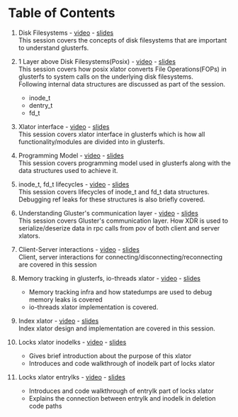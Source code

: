 # Table of Contents
1. Disk Filesystems - [video](https://youtu.be/kD3A_vpVfNk) - [slides](https://www.slideshare.net/PranithKarampuri/glusterfs-session-1-disk-filesystems)  
This session covers the concepts of disk filesystems that are important to understand glusterfs.  

2. 1 Layer above Disk Filesystems(Posix) - [video](https://youtu.be/eNoargRqOHQ) - [slides](https://www.slideshare.net/PranithKarampuri/glusterfs-session-2-1-layer-above-disk-filesystems)  
This session covers how posix xlator converts File Operations(FOPs) in glusterfs to system calls on the underlying disk filesystems.  
Following internal data structures are discussed as part of the session.
    - inode_t
    - dentry_t
    - fd_t  
3. Xlator interface - [video](https://youtu.be/EnYAzpR336I) - [slides](https://www.slideshare.net/PranithKarampuri/gluster-dev-session-3-xlator-interface)  
This session covers xlator interface in glusterfs which is how all functionality/modules are divided into in glusterfs.  
4. Programming Model - [video](https://youtu.be/tmSpZT2nAVo) - [slides](https://www.slideshare.net/PranithKarampuri/glusterfs-session-4-call-frame-and-programming-model-247038588)  
This session covers programming model used in glusterfs along with the data structures used to achieve it.  
5. inode_t, fd_t lifecycles - [video](https://youtu.be/Sl7ZHYpDe14) - [slides](https://www.slideshare.net/PranithKarampuri/glusterfs-session-5-inode-t-fdt-lifecycles)  
This session covers lifecycles of inode_t and fd_t data structures. Debugging ref leaks for these structures is also briefly covered.  
6. Understanding Gluster's communication layer - [video](https://youtu.be/MkQSWvvNj-c) - [slides](https://www.slideshare.net/PranithKarampuri/gluster-dev-session-6-understanding-glusters-network-communication-layer)  
This session covers Gluster's communication layer. How XDR is used to serialize/deserize data in rpc calls from pov of both client and server xlators.  
7. Client-Server interactions - [video](https://youtu.be/jlQUPZYX3NE) - [slides](https://www.slideshare.net/PranithKarampuri/glusterfs-session-7-client-server-interactions)  
Client, server interactions for connecting/disconnecting/reconnecting are covered in this session  
8. Memory tracking in glusterfs, io-threads xlator - [video](https://youtu.be/0Ymz1ZYK4tc) - [slides](https://www.slideshare.net/PranithKarampuri/glusterfs-session-8-memory-tracking-infra-iothreads)  
    - Memory tracking infra and how statedumps are used to debug memory leaks is covered  
    - io-threads xlator implementation is covered.  
9. Index xlator - [video](https://youtu.be/WYQKsNYXmrM) - [slides](https://www.slideshare.net/PranithKarampuri/glusterfs-session-9-index-xlator)  
Index xlator design and implementation are covered in this session.  
10. Locks xlator inodelks - [video](https://youtu.be/1AIMbxmAKwc) - [slides](https://www.slideshare.net/PranithKarampuri/glusterfs-session-10-locks-xlator-inodelks)  
    - Gives brief introduction about the purpose of this xlator  
    - Introduces and code walkthrough of inodelk part of locks xlator  
11. Locks xlator entrylks - [video](https://youtu.be/BCgm5hNWFbE) - [slides](https://www.slideshare.net/PranithKarampuri/glusterfs-session-11-locks-xlator-entrylks)  
    - Introduces and code walkthrough of entrylk part of locks xlator  
    - Explains the connection between entrylk and inodelk in deletion code paths  
